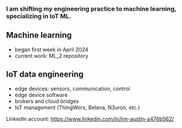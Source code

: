 ### I am shifting my engineering practice to machine learning, specializing in IoT ML.

## Machine learning
- began first week in April 2024
- current work: ML_2 repository

## IoT data engineering
- edge devices: sensors, communication, control
- edge device software
- brokers and cloud bridges
- IoT management (ThingWorx, Belana, N3uron, etc.)

LinkedIn account: https://www.linkedin.com/in/jim-austin-a476b562/
